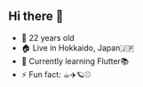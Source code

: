 ## Hi there 👋

- 🕺 22 years old
- 🏠 Live in Hokkaido, Japan🇯🇵
- 🌱 Currently learning Flutter📚
- ⚡ Fun fact: ☕︎✈️🪐⚾️

